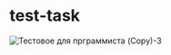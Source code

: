# test-task

 ![Тестовое для прграммиста (Copy)-3](https://github.com/user-attachments/assets/b03aa051-d003-4fc8-a3d8-5e9c439b4da3)

